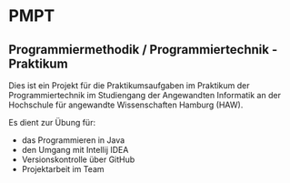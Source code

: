 # PMPT
## Programmiermethodik / Programmiertechnik - Praktikum

Dies ist ein Projekt für die Praktikumsaufgaben im Praktikum der Programmiertechnik im Studiengang der Angewandten Informatik an der Hochschule für angewandte Wissenschaften Hamburg (HAW).

Es dient zur Übung für:
- das Programmieren in Java
- den Umgang mit Intellij IDEA
- Versionskontrolle über GitHub
- Projektarbeit im Team

